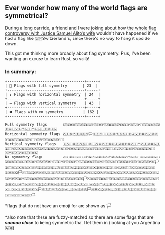 ## Ever wonder how many of the world flags are symmetrical?

During a long car ride, a friend and I were joking about how [the whole flag controversy with Justice Samuel Alito's wife](https://apnews.com/article/justice-samuel-alito-upsidedown-flag-trump-jan6-f5809b9fd3be19b2359907f7b16651e5) wouldn't have happened if we had a flag like 🇨🇭Switzerland's, since there's no way to hang it upside down.

This got me thinking more broadly about flag symmetry. Plus, I've been wanting an excuse to learn Rust, so voilà!

### In summary:
```
+-----------------------------------+-----+
| 🪩 Flags with full symmetry       | 23  |
+-----------------------------------+-----+
| ↕️ Flags with horizontal symmetry  | 24  |
+-----------------------------------+-----+
| ↔️ Flags with vertical symmetry    | 43  |
+-----------------------------------+-----+
| ❌ Flags with no symmetry         | 162 |
+-----------------------------------+-----+

Full symmetry flags       🇳🇬🇲🇰🇱🇺🇬🇪🇦🇷🇨🇭🇭🇺🇧🇼🇬🇳🇸🇱🇵🇪🇯🇵🇮🇱🇬🇬🇬🇲🇵🇼🇱🇻🇦🇹🇲🇱🇹🇭🇳🇱🇫🇲🇯🇲
Horizontal symmetry flags 🇶🇦🇩🇿🇹🇳🇷🇴🏳️🇸🇪🇨🇮🇮🇸🇲🇹🇧🇩🇮🇪🇦🇽🇫🇷🇩🇰🇲🇫🇹🇩🇸🇯🇧🇪🇧🇭🇮🇹🇵🇭🇫🇴🇳🇴🇫🇮
Vertical symmetry flags   🇮🇩🇮🇷🇪🇬🇧🇮🇵🇱🇬🇭🇩🇪🇷🇺🇦🇲🇧🇫🇲🇨🇱🇹🇨🇦🇲🇷🇲🇦🇪🇹🇻🇨🇰🇪🇲🇲🇰🇬🇬🇦🇯🇪🇪🇺🇻🇳🇮🇳🇲🇺🇧🇬🇨🇴🇸🇷🇸🇴🇷🇪🇹🇯🇱🇦🇾🇪🇰🇭🇷🇼🇪🇪🇳🇮🇸🇾🇺🇦🇻🇪🇳🇪🇭🇳
No symmetry flags         🇦🇮🇪🇭🇱🇮🇳🇫🇳🇵🇲🇪🇧🇦🇹🇿🇬🇶🇸🇻🇹🇲🇸🇮🇰🇲🇺🇸🇲🇭🇲🇽🇸🇿🇨🇱🇹🇰🇺🇾🇵🇦🇵🇲🇹🇱🇱🇾🇭🇷🇸🇭🇫🇯🇧🇲🇸🇳🇨🇻🇵🇸🇦🇴🇮🇲🇬🇩🇵🇳🇹🇴🇦🇩🇵🇬🏳️🇧🇹🇲🇻🇰🇳🇲🇾🇬🇵🇪🇸🇲🇬🇧🇯🇷🇸🇹🇹🇦🇿🇧🇱🇬🇫🇸🇽🇧🇳🇰🇿🇬🇮🇳🇺🇵🇹🇹🇨🇬🇼🇦🇪🇬🇸🇸🇲🇲🇶🏳️🇾🇹🇲🇩🇵🇰🇬🇺🇮🇶🇵🇫🇴🇲🇻🇬🇸🇧🇳🇦🇳🇨🇩🇴🇦🇫🇲🇿🇦🇶🇻🇦🇦🇺🇺🇬🇿🇲🇲🇴🇬🇱🇬🇾🇭🇰🇧🇾🇱🇷🇩🇲🇼🇸🇲🇼🇸🇰🇫🇰🇮🇴🇨🇷🇿🇼🏳️🇦🇼🇪🇷🇧🇸🇵🇾🇱🇧🇨🇬🇬🇧🇲🇸🇻🇺🇸🇨🇰🇵🇧🇧🇨🇺🇭🇹🇰🇼🇨🇾🇧🇿🇨🇫🇲🇳🇸🇩🇿🇦🇨🇿🇰🇷🇻🇮🇦🇬🇸🇹🇦🇱🇧🇴🇨🇲🇧🇷🇨🇰🇵🇷🇱🇨🇨🇳🇰🇮🇽🇰🇱🇰🇹🇼🇰🇾🏳️🇬🇹🇹🇻🇹🇬🇸🇦🇱🇸🇦🇸🇬🇷🏳️🇳🇷🇨🇩🇺🇳🇯🇴🇩🇯🇲🇵🇪🇨🇼🇫🇨🇼🇸🇸🇺🇿🇸🇬🇹🇷🇳🇿🏳️
```
*flags that do not have an emoji for are shown as 🏳️

*also note that these are fuzzy-matched so there are some flags that are ***sooooo close*** to being symmetric that I let them in (looking at you Argentina 🇦🇷)
